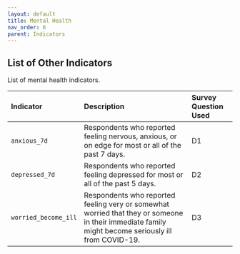 ```yaml
---
layout: default
title: Mental Health
nav_order: 6
parent: Indicators
---
```


## List of Other Indicators

List of mental health indicators.

| Indicator        | Description          | Survey Question Used |
|:----------------------------------------|:---------------------|:---------------------|
| `anxious_7d`                       | Respondents who reported feeling nervous, anxious, or on edge for most or all of the past 7 days.	   | D1  |
| `depressed_7d`                       | Respondents who reported feeling depressed for most or all of the past 5 days.	   | D2  |
| `worried_become_ill`                       | Respondents who reported feeling very or somewhat worried that they or someone in their immediate family might become seriously ill from COVID-19.	   | D3  |
